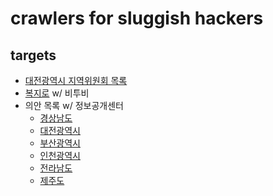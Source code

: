 # crawlers for sluggish hackers

## targets

- [대전광역시 지역위원회 목록](https://www.daejeon.go.kr/drh/acm/drhAcmBoardList.do?menuSeq=6412)
- [복지로](https://www.bokjiro.go.kr) w/ 비투비
- 의안 목록 w/ 정보공개센터
  - [경상남도](https://council.gyeongnam.go.kr)
  - [대전광역시](https://council.daejeon.go.kr)
  - [부산광역시](https://council.busan.go.kr)
  - [인천광역시](https://www.icouncil.go.kr/)
  - [전라남도](https://bill.jnassembly.go.kr)
  - [제주도](https://www.council.jeju.kr)
